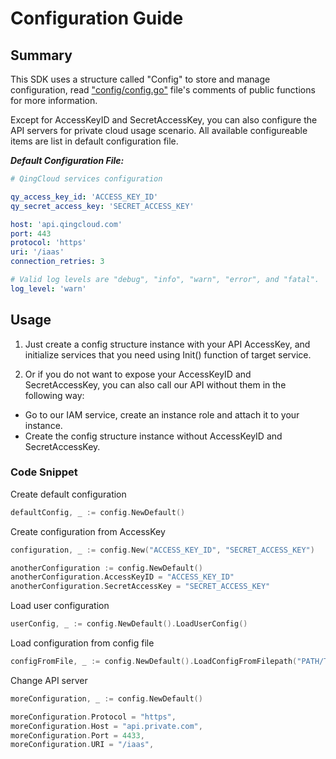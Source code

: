 # Configuration Guide

## Summary

This SDK uses a structure called "Config" to store and manage configuration, read ["config/config.go"](https://github.com/yunify/qingcloud-sdk-go/blob/master/config/config.go) file's comments of public functions for more information.

Except for AccessKeyID and SecretAccessKey, you can also configure the API servers for private cloud usage scenario. All available configureable items are list in default configuration file.

___Default Configuration File:___

``` yaml
# QingCloud services configuration

qy_access_key_id: 'ACCESS_KEY_ID'
qy_secret_access_key: 'SECRET_ACCESS_KEY'

host: 'api.qingcloud.com'
port: 443
protocol: 'https'
uri: '/iaas'
connection_retries: 3

# Valid log levels are "debug", "info", "warn", "error", and "fatal".
log_level: 'warn'

```

## Usage

1. Just create a config structure instance with your API AccessKey, and initialize services that you need using Init() function of target service.

2. Or if you do not want to expose your AccessKeyID and SecretAccessKey, you can also call our API without them in the following way:
- Go to our IAM service, create an instance role and attach it to your instance.
- Create the config structure instance without AccessKeyID and SecretAccessKey.

### Code Snippet

Create default configuration

``` go
defaultConfig, _ := config.NewDefault()
```

Create configuration from AccessKey

``` go
configuration, _ := config.New("ACCESS_KEY_ID", "SECRET_ACCESS_KEY")

anotherConfiguration := config.NewDefault()
anotherConfiguration.AccessKeyID = "ACCESS_KEY_ID"
anotherConfiguration.SecretAccessKey = "SECRET_ACCESS_KEY"
```

Load user configuration

``` go
userConfig, _ := config.NewDefault().LoadUserConfig()
```

Load configuration from config file

``` go
configFromFile, _ := config.NewDefault().LoadConfigFromFilepath("PATH/TO/FILE")
```

Change API server

``` go
moreConfiguration, _ := config.NewDefault()

moreConfiguration.Protocol = "https",
moreConfiguration.Host = "api.private.com",
moreConfiguration.Port = 4433,
moreConfiguration.URI = "/iaas",
```

